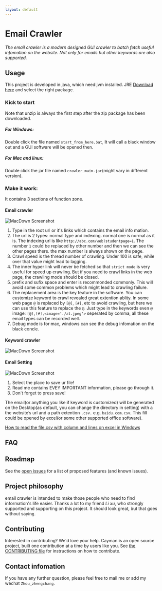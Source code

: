 ```yaml
---
layout: default
---
```

# Email Crawler

*The email crawler is a modern designed GUI crawler to batch fetch useful infomation on the website. Not only for emails but other keywords are also supported.*

## Usage

This project is developed in java, which need jvm installed. JRE [Download here](https://www.java.com/en/download/manual.jsp) and select the right package.

### Kick to start

Note that unzip is always the first step after the zip package has been downloaded.

##### For Windows:

Double click the file named `start_from_here.bat`, It will call a black window out and a GUI software will be opened then.

##### For Mac and linux:

Double click the jar file named `crawler_main.jar`(might vary in different version).

### Make it work:

 It contains 3 sections of function zone.

#### Email crawler
 
 ![MacDown Screenshot](./ScreenShots/preview1.png)
 
 1. Type in the root url or it's links which contains the email info mation.
 2. The url is 2 types: normal type and indexing. normal one is normal as it is. The indexing url is like `http://abc.com/web?studentpage=1`. The number `1` could be replaced by other number and then we can see the other pages there. the max number is always shown on the page.
 3. Crawl speed is the thread number of crawling. Under 100 is safe, while over that value might lead to lagging.
 4.  The inner hyper link will never be fetched so that `strict mode` is very useful for speed up crawling. But if you need to crawl links in the web page, the crawling mode should be closed.
 5. prefix and sufix space and enter is recommonded commonly. This will avoid some common problems which might lead to crawling failure.
 6. The replacement area is the key feature in the software. You can customize keyword to crawl revealed great extention ablity. In some web page `@` is replaced by `[@]`, `[#]`, etc to avoid crawling, but here we can use this feature to replace the `@`. Just type in the keywords even `@` image: `[@],[#],<image='./at.jpeg'>` seperated by comma, all these email types can be recorded well.
 7. Debug mode is for mac, windows can see the debug infomation on the black concle.
 
#### Keyword crawler 
 
 ![MacDown Screenshot](./ScreenShots/preview2.png)
 
#### Email Setting
 
 ![MacDown Screenshot](./ScreenShots/preview3.png)
 
 1. Select the place to save ur file!
 2. Read me contains EVEY IMPORTANT information, please go through it.
 3. Don't forget to press save!
 
The email(or anything you like if keyword is customized) will be generated on the Desktop(as default, you can change the directory in setting) with a the website’s url and a path extention `.csv.` e.g. `baidu.com.csv`.
This fill could be opened by excel(or some other supported office software).

[How to read the file.csv with column and lines on excel in Windows](http://jingyan.baidu.com/article/76a7e409bf9a3ffc3b6e1535.html)

## FAQ

## Roadmap

See the [open issues](https://github.com/pages-themes/cayman/issues) for a list of proposed features (and known issues).

## Project philosophy

email crawler is intended to make those people who need to find information's life easier. Thanks a lot to my friend *Li xu*, who strongly supported and supporting on this project. It should look great, but that goes without saying.

## Contributing

Interested in contributing? We'd love your help. Cayman is an open source project, built one contribution at a time by users like you. See [the CONTRIBUTING file](CONTRIBUTING.md) for instructions on how to contribute.

## Contact infomation

If you have any further question, please feel free to mail me or add my wechat `Zhou_zhengchang`.
